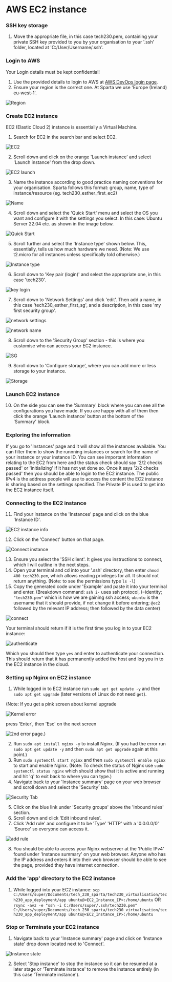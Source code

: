 # AWS EC2 instance

### SSH key storage

1. Move the appropriate file, in this case tech230.pem, containing your private SSH key provided to you by your organisation to your '.ssh' folder, located at 'C:/User/Username/.ssh'.

### Login to AWS

Your Login details must be kept confidential!
1. Use the provided details to login to AWS at [AWS DevOps login page](https://sparta-devops.signin.aws.amazon.com/console).
2. Ensure your region is the correct one. At Sparta we use 'Europe (Ireland) eu-west-1'.

![Region](select_region.png)

### Create EC2 instance

EC2 (Elastic Cloud 2) instance is essentially a Virtual Machine.

1. Search for EC2 in the search bar and select EC2.

![EC2](select_EC2.png)

2. Scroll down and click on the orange 'Launch instance' and select 'Launch instance' from the drop down.

![EC2 launch](launch_ec2.png)

3. Name the instance according to good practice naming conventions for your organisation. Sparta follows this format: group, name, type of instance/resource (eg. tech230_esther_first_ec2)

![Name](name_instance.png)

4. Scroll down and select the 'Quick Start' menu and select the OS you want and configure it with the settings you select. In this case: Ubuntu Server 22.04 etc. as shown in the image below.

![Quick Start](quick_start.png)

5. Scroll further and select the 'Instance type' shown below.  This, essentially, tells us how much hardware we need. (Note: We use t2.micro for all instances unless specifically told otherwise.)

![Instance type](instance_type.png)

6. Scroll down to 'Key pair (login)' and select the appropriate one, in this case 'tech230'.

![key login](key_login.png)

7. Scroll down to 'Network Settings' and click 'edit'. Then add a name, in this case 'tech230_esther_first_sg', and a description, in this case 'my first security group'.

![network settings](network_settings1.png)

![network name](network_settings2.png)

8. Scroll down to the 'Security Group' section - this is where you customise who can access your EC2 instance.

![SG](security_group.png)

9. Scroll down to 'Configure storage', where you can add more or less storage to your instance.

![Storage](storage.png)

### Launch EC2 instance

10. On the side you can see the 'Summary' block where you can see all the configurations you have made. If you are happy with all of them then click the orange 'Launch instance' button at the bottom of the 'Summary' block.

### Exploring the information

If you go to 'Instances' page and it will show all the instances available. You can filter them to show the runnning instances or search for the name of your instance or your instance ID. You can see important information relating to the EC2 from here and the status check should say '2/2 checks passed' or 'initializing' if it has not yet done so. Once it says '2/2 checks passed' then you should be able to login to the EC2 instance. The public IPv4 is the address people will use to access the content the EC2 instance is sharing based on the settings specified. The Private IP is used to get into the EC2 instance itself.

### Connecting to the EC2 instance

11. Find your instance on the 'Instances' page and click on the blue 'Instance ID'.

![EC2 instance info](private_ip.png)

12. Click on the 'Connect' button on that page.

![Connect instance](connect_instance.png)

13. Ensure you select the 'SSH client'. It gives you instructions to connect, which I will outline in the next steps.
14. Open your terminal and cd into your '.ssh' directory, then enter `chmod 400 tech230.pem`, which allows reading privileges for all. It should not return anything. (Note: to see the permissions type `ls -l`)
15. Copy the generated code under 'Example' and paste it into your terminal and enter. (Breakdown command: `ssh i-` uses ssh protocol, i=identity; `"tech230.pem"` which is how we are gaining ssh access; `ubuntu` is the username that it should provide, if not change it before entering; `@ec2` followed by the relevant IP address; then followed by the data center)

![connect](connect1.png)

Your terminal should return if it is the first time you log in to your EC2 instance:

![authenticate](authenticate.png)

Which you should then type `yes` and enter to authenticate your connection. This should return that it has permanently added the host and log you in to the EC2 instance in the cloud.

### Setting up Nginx on EC2 instance

1. While logged in to EC2 instance run `sudo apt get update -y` and then `sudo apt get upgrade` (later versions of Linux do not need `get`).

(Note: If you get a pink screen about kernel upgrade 

![Kernel error](error_kernel.png)

press 'Enter', then 'Esc' on the next screen

![2nd error page](error_kernel2.png).)

2. Run `sudo apt install nginx -y` to install Nginx. (If you had the error run `sudo apt get update -y` and then `sudo apt get upgrade` again at this point.)
3. Run `sudo systemctl start nginx` and then `sudo systemctl enable nginx` to start and enable Nginx. (Note: To check the status of Nginx use `sudo systemctl status nginx` which should show that it is active and running and hit 'q' to exit back to where you can type.)
4. Navigate back to your 'Instance summary' page on your web browser and scroll down and select the 'Security' tab.

![Security Tab](security_tab.png)

5. Click on the blue link under 'Security groups' above the 'Inbound rules' section.
6. Scroll down and click 'Edit inbound rules'.
7. Click 'Add rule' and configure it to be 'Type' 'HTTP' with a '0.0.0.0/0' 'Source' so everyone can access it.

![add rule](add_rule_fin.png)

8. You should be able to access your Nginx webserver at the 'Public IPv4' found under 'Instance summary' on your web browser. Anyone who has the IP address and enters it into their web browser should be able to see the page, provided they have internet connection.

### Add the 'app' directory to the EC2 instance

1. While logged into your EC2 instance: `scp C:/Users/super/Documents/tech_230_sparta/tech230_virtualisation/tech230_app_deployment/app ubuntu@<EC2_Instance_IP>:/home/ubuntu` OR `rsync -avz -e "ssh -i C:/Users/super/.ssh/tech230.pem" C:/Users/super/Documents/tech_230_sparta/tech230_virtualisation/tech230_app_deployment/app ubuntu@<EC2_Instance_IP>:/home/ubuntu`


### Stop or Terminate your EC2 instance

1. Navigate back to your 'Instance summary' page and click on 'Instance state' drop down located next to 'Connect'.

![Instance state](instance_state.png)

2. Select 'Stop instance' to stop the instance so it can be resumed at a later stage or 'Terminate instance' to remove the instance entirely (in this case 'Terminate instance').
